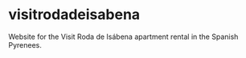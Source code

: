 # visitrodadeisabena
Website for the Visit Roda de Isábena apartment rental in the Spanish Pyrenees.
